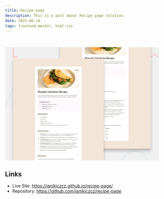 ```yaml
---
title: Recipe page
description: This is a post about Recipe page solution.
date: 2025-06-18
tags: frontend-mentor, html-css
---
```

<span>&nbsp;</span>

<img src="./recipe-page.webp" alt="Recipe page for Omelette">

## Links
- Live Site: <a href="https://janikjczcz.github.io/recipe-page/" target="_blank" aria-label="Open Recipe page live site in new tab">https://janikjczcz.github.io/recipe-page/</a>
- Repository: <a href="https://github.com/janikjczcz/recipe-page" target="_blank" aria-label="Open Recipe page github repository in new tab">https://github.com/janikjczcz/recipe-page</a>
